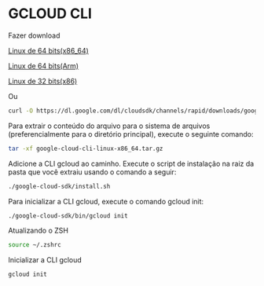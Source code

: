 # GCLOUD CLI

Fazer download 

[Linux de 64 bits(x86_64)](https://dl.google.com/dl/cloudsdk/channels/rapid/downloads/google-cloud-cli-linux-x86_64.tar.gz?hl=pt-br)

[Linux de 64 bits(Arm)](https://dl.google.com/dl/cloudsdk/channels/rapid/downloads/google-cloud-cli-linux-arm.tar.gz?hl=pt-br)

[Linux de 32 bits(x86)](https://dl.google.com/dl/cloudsdk/channels/rapid/downloads/google-cloud-cli-linux-x86.tar.gz?hl=pt-br)


Ou

```bash
curl -O https://dl.google.com/dl/cloudsdk/channels/rapid/downloads/google-cloud-cli-linux-x86_64.tar.gz
```

Para extrair o conteúdo do arquivo para o sistema de arquivos (preferencialmente para o diretório principal), execute o seguinte comando:

```bash
tar -xf google-cloud-cli-linux-x86_64.tar.gz
```

Adicione a CLI gcloud ao caminho. Execute o script de instalação na raiz da pasta que você extraiu usando o comando a seguir:

```bash
./google-cloud-sdk/install.sh
```

Para inicializar a CLI gcloud, execute o comando gcloud init:

```bash
./google-cloud-sdk/bin/gcloud init
```

Atualizando o ZSH

```bash
source ~/.zshrc 
```
Inicializar a CLI gcloud

```bash
gcloud init


